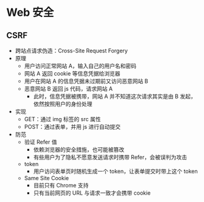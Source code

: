 # Web 安全

## CSRF

- 跨站点请求伪造：Cross-Site Request Forgery
- 原理
  - 用户访问正常网站 A，输入自己的用户名和密码
  - 网站 A 返回 cookie 等信息凭据给浏览器
  - 用户在网站 A 的信息凭据未过期前又访问恶意网站 B
  - 恶意网站 B 返回 js 代码，请求网站 A
    - 此时，信息凭据被携带，网站 A 并不知道这次请求其实是由 B 发起，依然按照用户的身份处理
- 实现
  - GET：通过 img 标签的 src 属性
  - POST：通过表单，并用 js 进行自动提交
- 防范
  - 验证 Refer 值
    - 依赖浏览器的安全措施，也可能被篡改
    - 有些用户为了隐私不愿意发送请求时携带 Refer，会被误判为攻击
  - token
    - 用户访问表单页时随机生成一个 token，让表单提交时带上这个 token
  - Same Site Cookie
    - 目前只有 Chrome 支持
    - 只有当前网页的 URL 与请求一致才会携带 cookie